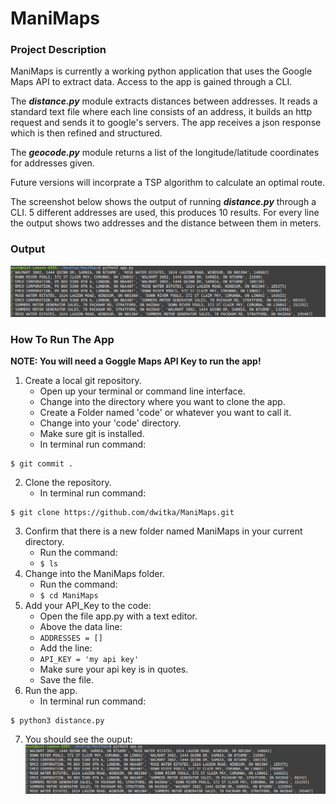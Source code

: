 # ManiMaps

### Project Description
ManiMaps is currently a working python application that uses the Google Maps API to extract data. Access to the app is gained 
through a CLI.

The ***distance.py*** module extracts distances between addresses. It reads a standard text file where each line consists of an address, 
it builds an http request and sends it to google's servers. The app receives a json response which is then refined and structured.

The ***geocode.py*** module returns a list of the longitude/latitude coordinates for addresses given.

Future versions will incorprate a TSP algorithm to calculate an optimal route.

The screenshot below shows the output of running ***distance.py*** through a CLI. 5 different addresses are used, this produces 10 
results. For every line the output shows two addresses and the distance between them in meters.

### Output
![Screenshot of the output using a CLI](output.png)

### How To Run The App
**NOTE: You will need a Goggle Maps API Key to run the app!**
1. Create a local git repository.
    - Open up your terminal or command line interface.
    - Change into the directory where you want to clone the app.
    - Create a Folder named 'code' or whatever you want to call it.
    - Change into your 'code' directory.
    - Make sure git is installed.
    - In terminal run command:
```
$ git commit .
```
2. Clone the repository.
    - In terminal run command:
```
$ git clone https://github.com/dwitka/ManiMaps.git
```
3. Confirm that there is a new folder named ManiMaps in your current directory.
    - Run the command:
    - ```$ ls```
4. Change into the ManiMaps folder.
    - Run the command:
    - ```$ cd ManiMaps```
5. Add your API_Key to the code:
   - Open the file app.py with a text editor.
   - Above the data line:
   - ```ADDRESSES = []```
   - Add the line:
   - ```API_KEY = 'my api key'```
   - Make sure your api key is in quotes.
   - Save the file.
6. Run the app.
    - In terminal run command:
```
$ python3 distance.py
```
7. You should see the ouput:
![Screenshot of the output using a CLI](output.png)
